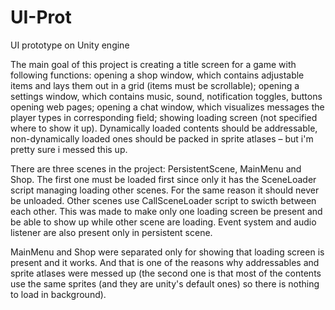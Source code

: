 # UI-Prot
UI prototype on Unity engine

The main goal of this project is creating a title screen for a game with following functions: opening a shop window, which contains adjustable items and lays them out in a grid (items must be scrollable); opening a settings window, which contains music, sound, notification toggles, buttons opening web pages; opening a chat window, which visualizes messages the player types in corresponding field; showing loading screen (not specified where to show it up). Dynamically loaded contents should be addressable, non-dynamically loaded ones should be packed in sprite atlases – but i'm pretty sure i messed this up.

There are three scenes in the project: PersistentScene, MainMenu and Shop. The first one must be loaded first since only it has the SceneLoader script managing loading other scenes. For the same reason it should never be unloaded. Other scenes use CallSceneLoader script to swicth between each other. This was made to make only one loading screen be present and be able to show up while other scene are loading. Event system and audio listener are also present only in persistent scene.

MainMenu and Shop were separated only for showing that loading screen is present and it works. And that is one of the reasons why addressables and sprite atlases were messed up (the second one is that most of the contents use the same sprites (and they are unity's default ones) so there is nothing to load in background).
